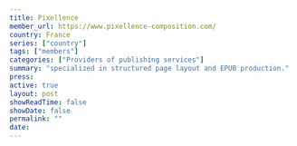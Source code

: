 ```yaml
---
title: Pixellence
member_url: https://www.pixellence-composition.com/
country: France
series: ["country"] 
tags: ["members"]
categories: ["Providers of publishing services"]
summary: "specialized in structured page layout and EPUB production."
press:
active: true
layout: post
showReadTime: false
showDate: false
permalink: ""
date: 
---
```

